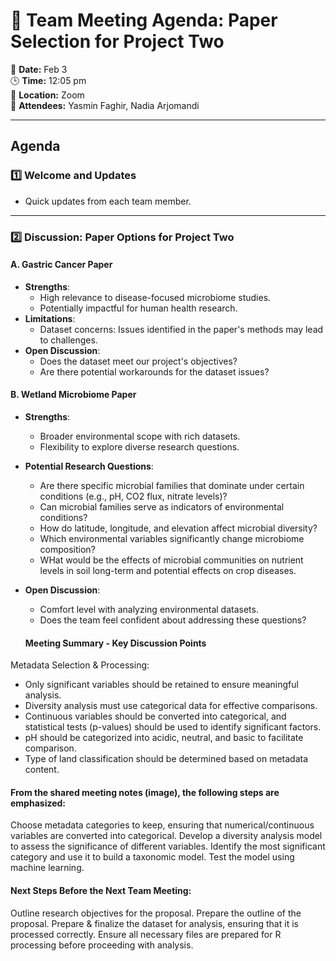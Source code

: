 # 📝 Team Meeting Agenda: Paper Selection for Project Two

📅 **Date:** Feb 3  
🕒 **Time:** 12:05 pm  
📍 **Location:** Zoom  
👥 **Attendees:** Yasmin Faghir, Nadia Arjomandi

---

## Agenda

### 1️⃣ Welcome and Updates
- Quick updates from each team member.
---

### 2️⃣ Discussion: Paper Options for Project Two

#### A. Gastric Cancer Paper
- **Strengths**:
  - High relevance to disease-focused microbiome studies.
  - Potentially impactful for human health research.
- **Limitations**:
  - Dataset concerns: Issues identified in the paper's methods may lead to challenges.
- **Open Discussion**:
  - Does the dataset meet our project's objectives?
  - Are there potential workarounds for the dataset issues?

#### B. Wetland Microbiome Paper
- **Strengths**:
  - Broader environmental scope with rich datasets.
  - Flexibility to explore diverse research questions.
- **Potential Research Questions**:
  - Are there specific microbial families that dominate under certain conditions (e.g., pH, CO2 flux, nitrate levels)?
  - Can microbial families serve as indicators of environmental conditions?
  - How do latitude, longitude, and elevation affect microbial diversity?
  - Which environmental variables significantly change microbiome composition?
  - WHat would be the effects of microbial communities on nutrient levels in soil long-term and potential effects on crop diseases.
- **Open Discussion**:
  - Comfort level with analyzing environmental datasets.
  - Does the team feel confident about addressing these questions?

  #### Meeting Summary - Key Discussion Points
Metadata Selection & Processing:

- Only significant variables should be retained to ensure meaningful analysis.
- Diversity analysis must use categorical data for effective comparisons.
- Continuous variables should be converted into categorical, and statistical tests (p-values) should be used to identify significant factors.
- pH should be categorized into acidic, neutral, and basic to facilitate comparison.
- Type of land classification should be determined based on metadata content.

#### From the shared meeting notes (image), the following steps are emphasized:
Choose metadata categories to keep, ensuring that numerical/continuous variables are converted into categorical.
Develop a diversity analysis model to assess the significance of different variables.
Identify the most significant category and use it to build a taxonomic model.
Test the model using machine learning. 

#### Next Steps Before the Next Team Meeting:
Outline research objectives for the proposal.
Prepare the outline of the proposal.
Prepare & finalize the dataset for analysis, ensuring that it is processed correctly.
Ensure all necessary files are prepared for R processing before proceeding with analysis.
